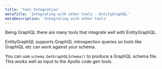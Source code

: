```yaml
---
title: 'Tool Integration'
metaTitle: 'Integrating with other tools - EntityGraphQL'
metaDescription: 'Integrating with other tools'
---
```


Being GraphQL there are many tools that integrate well with EntityGraphQL.

EntityGraphQL supports GraphQL introspection queries so tools like GraphiQL etc can work against your schema.

You can use `schema.GetGraphQLSchema()` to produce a GraphQL schema file. This works well as input to the Apollo code gen tools.
